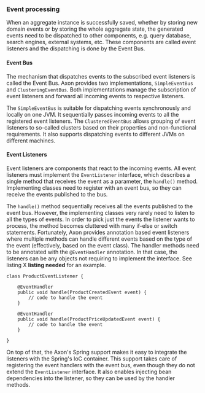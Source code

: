 ### Event processing

When an aggregate instance is successfully saved, whether by storing new domain events or by storing the whole aggregate state, the generated events need to be dispatched to other components, e.g. query database, search engines, external systems, etc. These components are called event listeners and the dispatching is done by the Event Bus.

#### Event Bus

The mechanism that dispatches events to the subscribed event listeners is called the Event Bus. Axon provides two implementations, `SimpleEventBus` and `ClusteringEventBus`. Both implementations manage the subscription of event listeners and forward all incoming events to respective listeners.

The `SimpleEventBus` is suitable for dispatching events synchronously and locally on one JVM. It sequentially passes incoming events to all the registered event listeners. The `ClusteredEventBus` allows grouping of event listeners to so-called clusters based on their properties and non-functional requirements. It also supports dispatching events to different JVMs on different machines.

#### Event Listeners

Event listeners are components that react to the incoming events. All event listeners must implement the `EventListener` interface, which describes a single method that receives the event as a parameter, the `handle()` method. Implementing classes need to register with an event bus, so they can receive the events published to the bus.

The `handle()` method sequentially receives all the events published to the event bus. However, the implementing classes very rarely need to listen to all the types of events. In order to pick just the events the listener wants to process, the method becomes cluttered with many if-else or switch statements. Fortunately, Axon provides annotation based event listeners where multiple methods can handle different events based on the type of the event (effectively, based on the event class). The handler methods need to be annotated with the `@EventHandler` annotation. In that case, the listeners can be any objects not requiring to implement the interface. See listing X **listing needed** for an example.
	
	class ProductEventListener {

		@EventHandler
		public void handle(ProductCreatedEvent event) {
			// code to handle the event
		}

		@EventHandler
		public void handle(ProductPriceUpdatedEvent event) {
			// code to handle the event
		}

	}

On top of that, the Axon's Spring support makes it easy to integrate the listeners with the Spring's IoC container. This support takes care of registering the event handlers with the event bus, even though they do not extend the `EventListener` interface. It also enables injecting bean dependencies into the listener, so they can be used by the handler methods.






